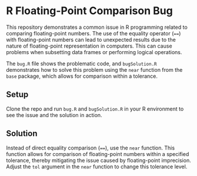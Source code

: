# R Floating-Point Comparison Bug

This repository demonstrates a common issue in R programming related to comparing floating-point numbers.  The use of the equality operator (`==`) with floating-point numbers can lead to unexpected results due to the nature of floating-point representation in computers.  This can cause problems when subsetting data frames or performing logical operations.

The `bug.R` file shows the problematic code, and `bugSolution.R` demonstrates how to solve this problem using the `near` function from the `base` package, which allows for comparison within a tolerance.

## Setup

Clone the repo and run `bug.R` and `bugSolution.R` in your R environment to see the issue and the solution in action. 

## Solution

Instead of direct equality comparison (`==`), use the `near` function. This function allows for comparison of floating-point numbers within a specified tolerance, thereby mitigating the issue caused by floating-point imprecision.  Adjust the `tol` argument in the `near` function to change this tolerance level.